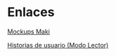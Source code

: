 # Enlaces
[Mockups Maki](https://www.figma.com/proto/8jlcrCQ0r6FithIMuTohC2/SEVEN-Colors?node-id=319%3A2181&viewport=-2220%2C34%2C0.35572871565818787&scaling=scale-down)

[Historias de usuario (Modo Lector) ](https://docs.google.com/spreadsheets/d/1C8l75vLa8rue-D64aWzJtJyiuf8uEOwu3wrgeKH6S_g/edit?usp=sharing)
